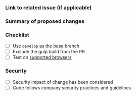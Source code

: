 ### Link to related issue (if applicable)

### Summary of proposed changes

### Checklist
- [ ] Use `develop` as the base branch
- [ ] Exclude the gulp build from the PR
- [ ] Test on [supported browsers](https://github.com/sampotts/plyr#browser-support)

### Security

- [ ] Security impact of change has been considered
- [ ] Code follows company security practices and guidelines
